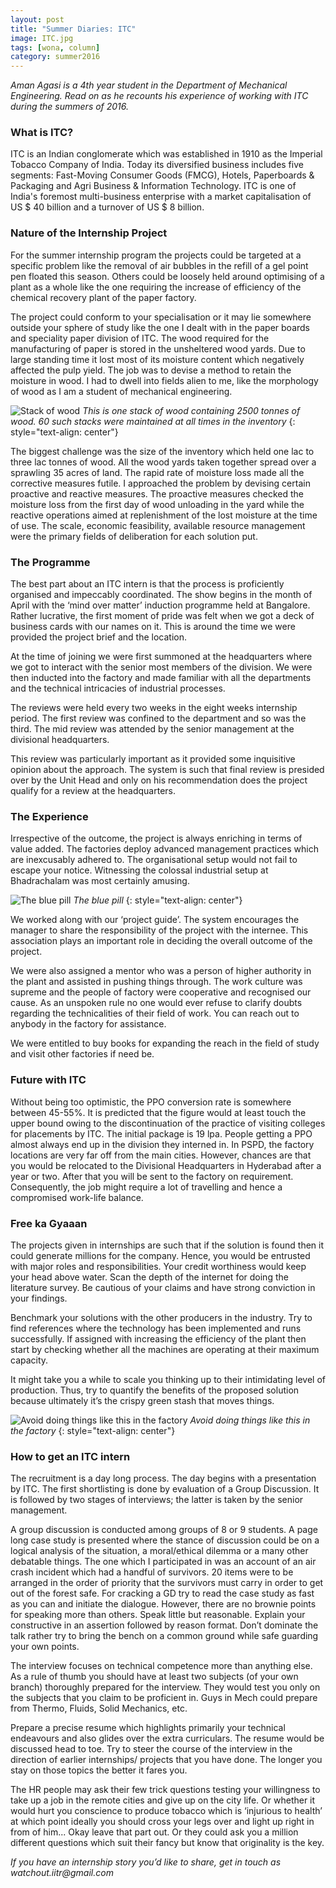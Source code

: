 ```yaml
---
layout: post
title: "Summer Diaries: ITC"
image: ITC.jpg
tags: [wona, column]
category: summer2016 
---
```


_Aman Agasi is a 4th year student in the Department of Mechanical Engineering. Read on as he recounts his experience of working with ITC during the summers of 2016._

### What is ITC?

ITC is an Indian conglomerate which was established in 1910 as the Imperial Tobacco Company of India. Today its diversified business includes five segments: Fast-Moving Consumer Goods (FMCG), Hotels, Paperboards & Packaging and Agri Business & Information Technology. ITC is one of India's foremost multi-business enterprise with a market capitalisation of US $ 40 billion and a turnover of US $ 8 billion.

### Nature of the Internship Project

For the summer internship program the projects could be targeted at a specific problem like the removal of air bubbles in the refill of a gel point pen floated this season. Others could be loosely held around optimising of a plant as a whole like the one requiring the increase of efficiency of the chemical recovery plant of the paper factory.

The project could conform to your specialisation or it may lie somewhere outside your sphere of study like the one I dealt with in the paper boards and speciality paper division of ITC. The wood required for the manufacturing of paper is stored in the unsheltered wood yards. Due to large standing time it lost most of its moisture content which negatively affected the pulp yield. The job was to devise a method to retain the moisture in wood. I had to dwell into fields alien to me, like the morphology of wood as I am a student of mechanical engineering.  


![Stack of wood](http://ketangupta.in/wona-images/posts/ITC-1.png)
*This is one stack of wood containing 2500 tonnes of wood. 60 such stacks were maintained at all times in the inventory*
{: style="text-align: center"}

The biggest challenge was the size of the inventory which held one lac to three lac tonnes of wood. All the wood yards taken together spread over a sprawling 35 acres of land. The rapid rate of moisture loss made all the corrective measures futile.
I approached the problem by devising certain proactive and reactive measures. The proactive measures checked the moisture loss from the first day of wood unloading in the yard while the reactive operations aimed at replenishment of the lost moisture at the time of use. The scale, economic feasibility, available resource management were the primary fields of deliberation for each solution put.

### The Programme

The best part about an ITC intern is that the process is proficiently organised and impeccably coordinated.
The show begins in the month of April with the ‘mind over matter’ induction programme held at Bangalore. Rather lucrative, the first moment of pride was felt when we got a deck of business cards with our names on it.  This is around the time we were provided the project brief and the location.

At the time of joining we were first summoned at the headquarters where we got to interact with the senior most members of the division. We were then inducted into the factory and made familiar with all the departments and the technical intricacies of industrial processes.

The reviews were held every two weeks in the eight weeks internship period. The first review was confined to the department and so was the third. The mid review was attended by the senior management at the divisional headquarters.

This review was particularly important as it provided some inquisitive opinion about the approach. The system is such that final review is presided over by the Unit Head and only on his recommendation does the project qualify for a review at the headquarters.

### The Experience

Irrespective of the outcome, the project is always enriching in terms of value added. The factories deploy advanced management practices which are inexcusably adhered to. The organisational setup would not fail to escape your notice. Witnessing the colossal industrial setup at Bhadrachalam was most certainly amusing.


![The blue pill](http://ketangupta.in/wona-images/posts/ITC-2.png)
*The blue pill*
{: style="text-align: center"}

We worked along with our ‘project guide’. The system encourages the manager to share the responsibility of the project with the internee. This association plays an important role in deciding the overall outcome of the project.

We were also assigned a mentor who was a person of higher authority in the plant and assisted in pushing things through. The work culture was supreme and the people of factory were cooperative and recognised our cause. As an unspoken rule no one would ever refuse to clarify doubts regarding the technicalities of their field of work. You can reach out to anybody in the factory for assistance.

We were entitled to buy books for expanding the reach in the field of study and visit other factories if need be.

### Future with ITC

Without being too optimistic, the PPO conversion rate is somewhere between 45-55%. It is predicted that the figure would at least touch the upper bound owing to the discontinuation of the practice of visiting colleges for placements by ITC. The initial package is 19 lpa. People getting a PPO almost always end up in the division they interned in.
In PSPD, the factory locations are very far off from the main cities. However, chances are that you would be relocated to the Divisional Headquarters in Hyderabad after a year or two. After that you will be sent to the factory on requirement. Consequently, the job might require a lot of travelling and hence a compromised work-life balance.

### Free ka Gyaaan

The projects given in internships are such that if the solution is found then it could generate millions for the company. Hence, you would be entrusted with major roles and responsibilities. Your credit worthiness would keep your head above water. Scan the depth of the internet for doing the literature survey. Be cautious of your claims and have strong conviction in your findings.

Benchmark your solutions with the other producers in the industry. Try to find references where the technology has been implemented and runs successfully. If assigned with increasing the efficiency of the plant then start by checking whether all the machines are operating at their maximum capacity.

It might take you a while to scale you thinking up to their intimidating level of production. Thus, try to quantify the benefits of the proposed solution because ultimately it’s the crispy green stash that moves things.  

![Avoid doing things like this in the factory](http://ketangupta.in/wona-images/posts/ITC-3.png)
*Avoid doing things like this in the factory*
{: style="text-align: center"}

### How to get an ITC intern

The recruitment is a day long process. The day begins with a presentation by ITC. The first shortlisting is done by evaluation of a Group Discussion. It is followed by two stages of interviews; the latter is taken by the senior management.

A group discussion is conducted among groups of 8 or 9 students. A page long case study is presented where the stance of discussion could be on a logical analysis of the situation, a moral/ethical dilemma or a many other debatable things. The one which I participated in was an account of an air crash incident which had a handful of survivors. 20 items were to be arranged in the order of priority that the survivors must carry in order to get out of the forest safe.
For cracking a GD try to read the case study as fast as you can and initiate the dialogue. However, there are no brownie points for speaking more than others. Speak little but reasonable. Explain your constructive in an assertion followed by reason format. Don’t dominate the talk rather try to bring the bench on a common ground while safe guarding your own points.

The interview focuses on technical competence more than anything else. As a rule of thumb you should have at least two subjects (of your own branch) thoroughly prepared for the interview. They would test you only on the subjects that you claim to be proficient in. Guys in Mech could prepare from Thermo, Fluids, Solid Mechanics, etc.

Prepare a precise resume which highlights primarily your technical endeavours and also glides over the extra curriculars. The resume would be discussed head to toe. Try to steer the course of the interview in the direction of earlier internships/ projects that you have done. The longer you stay on those topics the better it fares you.

The HR people may ask their few trick questions testing your willingness to take up a job in the remote cities and give up on the city life. Or whether it would hurt you conscience to produce tobacco which is ‘injurious to health’ at which point ideally you should cross your legs over and light up right in from of him... Okay leave that part out. Or they could ask you a million different questions which suit their fancy but know that originality is the key. 

_If you have an internship story you’d like to share, get in touch as watchout.iitr@gmail.com_
